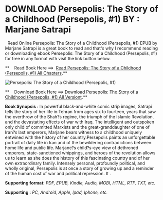  **DOWNLOAD Persepolis: The Story of a Childhood (Persepolis, #1) BY : Marjane Satrapi**
=======================================================================================

  Read Online Persepolis: The Story of a Childhood (Persepolis, #1) EPUB by Marjane Satrapi is a great book to read and that's why I recommend reading or downloading ebook Persepolis: The Story of a Childhood (Persepolis, #1) for free in any format with visit the link button below.

**    Read Book Here ==>  [Read Persepolis: The Story of a Childhood (Persepolis, #1) All Chapters](https://goodreadbook.site/?book=037571457X).**

![Persepolis: The Story of a Childhood (Persepolis, #1)](https://i.gr-assets.com/images/S/compressed.photo.goodreads.com/books/1425871473l/9516.jpg)

**    Download Book Here ==> [Download Persepolis: The Story of a Childhood (Persepolis, #1) All Versiont](https://goodreadbook.site/?book=037571457X).**

**Book Synopsis** : In powerful black-and-white comic strip images, Satrapi tells the story of her life in Tehran from ages six to fourteen, years that saw the overthrow of the Shah?s regime, the triumph of the Islamic Revolution, and the devastating effects of war with Iraq. The intelligent and outspoken only child of committed Marxists and the great-granddaughter of one of Iran?s last emperors, Marjane bears witness to a childhood uniquely entwined with the history of her country.Persepolis paints an unforgettable portrait of daily life in Iran and of the bewildering contradictions between home life and public life. Marjane?s child?s-eye view of dethroned emperors, state-sanctioned whippings, and heroes of the revolution allows us to learn as she does the history of this fascinating country and of her own extraordinary family. Intensely personal, profoundly political, and wholly original, Persepolis is at once a story of growing up and a reminder of the human cost of war and political repression. It .

**Supporting format**: _PDF, EPUB, Kindle, Audio, MOBI, HTML, RTF, TXT, etc._

**Supporting** : _PC, Android, Apple, Ipad, Iphone, etc._